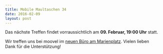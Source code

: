 ```yaml
---
title: Mobile Maultaschen 34
date: 2016-02-09
layout: post
---
```

Das nächste Treffen findet vorraussichtlich am **09. Februar, 19:00 Uhr** statt.

Wir treffen uns bei moovel im [neuen Büro am Marienplatz](https://www.google.de/maps/place/moovel+GmbH/@48.7644413,9.1699898,17z/data=!4m6!1m3!3m2!1s0x0:0x34ad6a2099430e99!2smoovel+GmbH!3m1!1s0x0:0x34ad6a2099430e99). Vielen lieben Dank für die Unterstützung!
